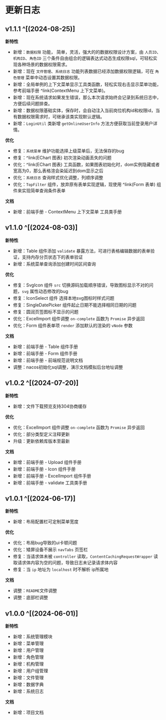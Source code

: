 # 更新日志

## v1.1.1 ^[(2024-08-25)]

**新特性**

- 新增：`数据权限` 功能， 简单，灵活，强大的的数据权限设计方案，由 `人员ID`、`机构ID`、`角色ID`
  三个条件自由组合的逻辑表达式动态生成权限sql，可轻松实现各种场景的数据权限需求。
- 新增：现在 `文件管理`、`系统日志` 功能列表数据已经添加数据权限逻辑，可在 `角色管理` 菜单中动态设置其数据权限。
- 新增：全局单例的上下文菜单显示工具类函数，轻松实现右击显示菜单功能， 参考前端手册 ^link(ContextMenu 上下文菜单)。
- 新增：现在系统请求如果发生错误，那么本次请求始终会记录到系统日志中，方便后续问题排查。
- 新增：数据权限基础实体，保存时，会自动注入当前岗位机构id和权限id，当有数据权限需求时，可继承该类实现默认逻辑。
- 新增：`LoginUtil` 类新增 `getOnlineUserInfo` 方法方便获取当前登录用户详情。

**优化**

- 修复：`系统菜单` 维护功能选择上级菜单后，无法保存的bug
- 修复：^link(EChart 图表) 初次渲染动画丢失的问题
- 优化：^link(EChart 图表) 工具函数，如果图表初始化时，dom实例隐藏或者宽高为0，那么表格渲会染延迟到dom显示之后
- 优化：`系统日志` 查询样式优化调整，列顺序调整
- 优化：`TopFilter` 组件，放弃原有表单实现逻辑，现使用 ^link(Form 表单) 组件来实现简单查询条件表单

**文档**

- 新增：前端手册 - ContextMenu 上下文菜单 工具类手册

## v1.1.0 ^[(2024-08-03)]

**新特性**

- 新增：Table 组件添加 `validate` 暴露方法，可进行表格编辑数据的表单验证，支持内存分页状态下的表单验证
- 新增：系统菜单查询添加创建时间区间查询

**优化**

- 修复：SvgIcon 组件 `src` 切换源码加载顺序错误，导致图标显示不对的问题，`svg` 属性动态修改的bug
- 修复：IconSelect 组件 选择本地svg图标时样式问题
- 修复：SingleDatePicker 组件起止日期不能选择相同日期的问题
- 修复：圆润页签图标不显示的问题
- 优化：ExcelImport 组件调整 `on-complete` 函数为 `Promise` 异步返回
- 优化：Form 组件表单项 `render` 添加默认的渲染的 `vNode` 参数

**文档**

- 新增：前端手册 - Table 组件手册
- 新增：前端手册 - Form 组件手册
- 新增：前端手册 - 前端规范说明文档
- 调整：nacos初始化sql调整，演示文档模拟后台地址调整

## v1.0.2 ^[(2024-07-20)]

**新特性**

- 新增：文件下载预览支持304协商缓存

**优化**

- 优化：ExcelImport 组件调整 `on-complete` 函数为 `Promise` 异步返回
- 优化：部分类型定义注释更新
- 升级：更新依赖库版本至最新

**文档**

- 新增：前端手册 - Upload 组件手册
- 新增：前端手册 - Icon 组件手册
- 新增：前端手册 - ExcelImport 组件手册
- 新增：前端手册 - validate 工具类手册

## v1.0.1 ^[(2024-06-17)]

**新特性**

- 新增：布局配置栏可定制菜单宽度

**优化**

- 优化：布局bug导致的ui卡顿问题
- 优化：矮屏设备不展示 `navTabs` 页签栏
- 修复：当请求体未被 `controller` 读取，`ContentCachingRequestWrapper` 读取请求体内容为空的问题，导致日志未记录请求体内容
- 修复：当 `ip` 地址为 `localhost` 时不解析 ip所属地

**文档**

- 调整：`README`文件调整
- 调整：底部栏调整

## v1.0.0 ^[(2024-06-01)]

**新特性**

- 新增：系统管理模块
- 新增：菜单管理
- 新增：用户管理
- 新增：角色管理
- 新增：机构管理
- 新增：用户组管理
- 新增：文件管理
- 新增：数据字典
- 新增：系统日志

**文档**

- 新增：项目文档

<style scoped>
ul {
 font-size: 14px!important;
}
li {
    margin: 2px!important;
}
</style>
